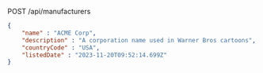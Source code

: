 POST /api/manufacturers

```json
{
    "name" : "ACME Corp",
    "description" : "A corporation name used in Warner Bros cartoons",
    "countryCode" : "USA",
    "listedDate" : "2023-11-20T09:52:14.699Z"
}
```















